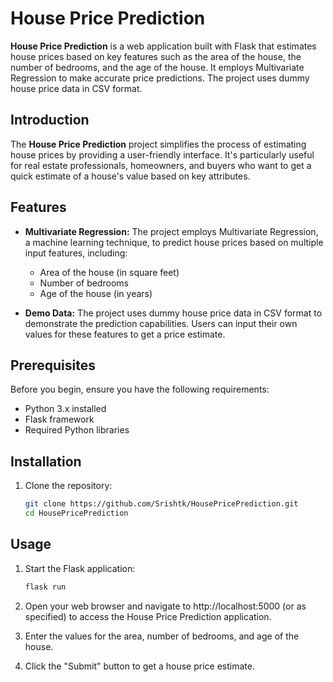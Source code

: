 # House Price Prediction

**House Price Prediction** is a web application built with Flask that estimates house prices based on key features such as the area of the house, the number of bedrooms, and the age of the house. It employs Multivariate Regression to make accurate price predictions. The project uses dummy house price data in CSV format.

## Introduction

The **House Price Prediction** project simplifies the process of estimating house prices by providing a user-friendly interface. It's particularly useful for real estate professionals, homeowners, and buyers who want to get a quick estimate of a house's value based on key attributes.

## Features

- **Multivariate Regression:** The project employs Multivariate Regression, a machine learning technique, to predict house prices based on multiple input features, including:
  - Area of the house (in square feet)
  - Number of bedrooms
  - Age of the house (in years)

- **Demo Data:** The project uses dummy house price data in CSV format to demonstrate the prediction capabilities. Users can input their own values for these features to get a price estimate.

## Prerequisites

Before you begin, ensure you have the following requirements:

- Python 3.x installed
- Flask framework
- Required Python libraries



## Installation

1. Clone the repository:
   ```bash
   git clone https://github.com/Srishtk/HousePricePrediction.git
   cd HousePricePrediction

## Usage

1. Start the Flask application:

   ```bash
   flask run
2. Open your web browser and navigate to http://localhost:5000 (or as specified) to access the House Price Prediction application.
3. Enter the values for the area, number of bedrooms, and age of the house.
4. Click the "Submit" button to get a house price estimate.
